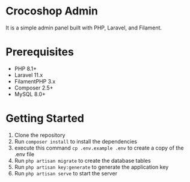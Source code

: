 # **Crocoshop Admin**

It is a simple admin panel built with PHP, Laravel, and Filament.

# **Prerequisites**

-   PHP 8.1+
-   Laravel 11.x
-   FilamentPHP 3.x
-   Composer 2.5+
-   MySQL 8.0+

# **Getting Started**

1. Clone the repository
2. Run `composer install` to install the dependencies
3. execute this command `cp .env.example .env` to create a copy of the .env file
4. Run `php artisan migrate` to create the database tables
5. Run `php artisan key:generate` to generate the application key
6. Run `php artisan serve` to start the server

